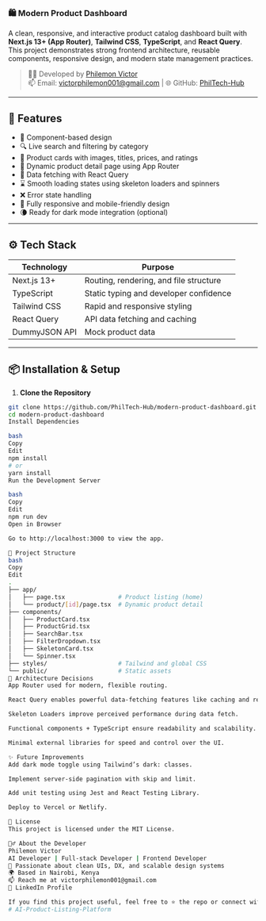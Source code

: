 ### 🛍️ Modern Product Dashboard

A clean, responsive, and interactive product catalog dashboard built with **Next.js 13+ (App Router)**, **Tailwind CSS**, **TypeScript**, and **React Query**. This project demonstrates strong frontend architecture, reusable components, responsive design, and modern state management practices.

> 👨‍💻 Developed by [Philemon Victor ](https://www.linkedin.com/in/engineer-philemon/)  
> 📫 Email: victorphilemon001@gmail.com | 🌐 GitHub: [PhilTech-Hub](https://github.com/PhilTech-Hub)

---

## 🚀 Features

- 🧩 Component-based design
- 🔍 Live search and filtering by category
- 🛒 Product cards with images, titles, prices, and ratings
- 📄 Dynamic product detail page using App Router
- 📡 Data fetching with React Query
- ⌛ Smooth loading states using skeleton loaders and spinners
- ❌ Error state handling
- 📱 Fully responsive and mobile-friendly design
- 🌘 Ready for dark mode integration (optional)

---

## ⚙️ Tech Stack

| Technology       | Purpose                                  |
|------------------|-------------------------------------------|
| Next.js 13+      | Routing, rendering, and file structure    |
| TypeScript       | Static typing and developer confidence    |
| Tailwind CSS     | Rapid and responsive styling              |
| React Query      | API data fetching and caching             |
| DummyJSON API    | Mock product data                         |

---

## 📦 Installation & Setup

1. **Clone the Repository**

```bash
git clone https://github.com/PhilTech-Hub/modern-product-dashboard.git
cd modern-product-dashboard
Install Dependencies

bash
Copy
Edit
npm install
# or
yarn install
Run the Development Server

bash
Copy
Edit
npm run dev
Open in Browser

Go to http://localhost:3000 to view the app.

🧱 Project Structure
bash
Copy
Edit
.
├── app/
│   ├── page.tsx               # Product listing (home)
│   └── product/[id]/page.tsx  # Dynamic product detail
├── components/
│   ├── ProductCard.tsx
│   ├── ProductGrid.tsx
│   ├── SearchBar.tsx
│   ├── FilterDropdown.tsx
│   ├── SkeletonCard.tsx
│   └── Spinner.tsx
├── styles/                    # Tailwind and global CSS
└── public/                    # Static assets
🧠 Architecture Decisions
App Router used for modern, flexible routing.

React Query enables powerful data-fetching features like caching and re-fetching.

Skeleton Loaders improve perceived performance during data fetch.

Functional components + TypeScript ensure readability and scalability.

Minimal external libraries for speed and control over the UI.

✨ Future Improvements
Add dark mode toggle using Tailwind’s dark: classes.

Implement server-side pagination with skip and limit.

Add unit testing using Jest and React Testing Library.

Deploy to Vercel or Netlify.

📄 License
This project is licensed under the MIT License.

🙋‍♂️ About the Developer
Philemon Victor
AI Developer | Full-stack Developer | Frontend Developer
🎯 Passionate about clean UIs, DX, and scalable design systems
🌍 Based in Nairobi, Kenya
📫 Reach me at victorphilemon001@gmail.com
🔗 LinkedIn Profile

If you find this project useful, feel free to ⭐️ the repo or connect with me!
#   A I - P r o d u c t - L i s t i n g - P l a t f o r m  
 